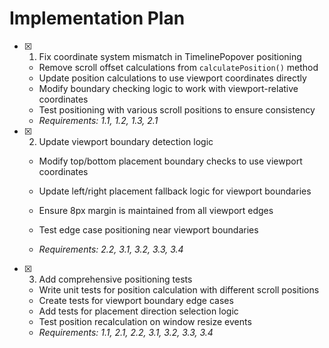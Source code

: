 # Implementation Plan

- [x] 1. Fix coordinate system mismatch in TimelinePopover positioning






  - Remove scroll offset calculations from `calculatePosition()` method
  - Update position calculations to use viewport coordinates directly
  - Modify boundary checking logic to work with viewport-relative coordinates
  - Test positioning with various scroll positions to ensure consistency
  - _Requirements: 1.1, 1.2, 1.3, 2.1_

- [x] 2. Update viewport boundary detection logic






  - Modify top/bottom placement boundary checks to use viewport coordinates
  - Update left/right placement fallback logic for viewport boundaries
  - Ensure 8px margin is maintained from all viewport edges
  - Test edge case positioning near viewport boundaries

  - _Requirements: 2.2, 3.1, 3.2, 3.3, 3.4_

- [x] 3. Add comprehensive positioning tests



  - Write unit tests for position calculation with different scroll positions
  - Create tests for viewport boundary edge cases
  - Add tests for placement direction selection logic
  - Test position recalculation on window resize events
  - _Requirements: 1.1, 2.1, 2.2, 3.1, 3.2, 3.3, 3.4_